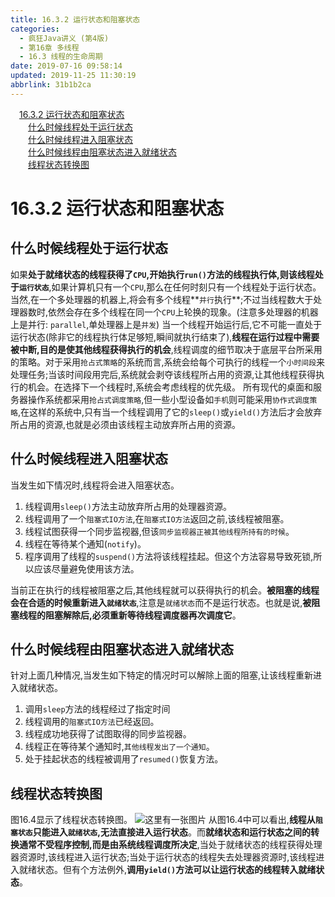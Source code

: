 ```yaml
---
title: 16.3.2 运行状态和阻塞状态
categories: 
  - 疯狂Java讲义 (第4版)
  - 第16章 多线程
  - 16.3 线程的生命周期
date: 2019-07-16 09:58:14
updated: 2019-11-25 11:30:19
abbrlink: 31b1b2ca
---
```

<div id='my_toc'><a href="/JavaReadingNotes/31b1b2ca/#16.3.2-运行状态和阻塞状态" class="header_1">16.3.2 运行状态和阻塞状态</a><br><a href="/JavaReadingNotes/31b1b2ca/#什么时候线程处于运行状态" class="header_2">什么时候线程处于运行状态</a><br><a href="/JavaReadingNotes/31b1b2ca/#什么时候线程进入阻塞状态" class="header_2">什么时候线程进入阻塞状态</a><br><a href="/JavaReadingNotes/31b1b2ca/#什么时候线程由阻塞状态进入就绪状态" class="header_2">什么时候线程由阻塞状态进入就绪状态</a><br><a href="/JavaReadingNotes/31b1b2ca/#线程状态转换图" class="header_2">线程状态转换图</a><br></div>
<style>
    .header_1{
        margin-left: 1em;
    }
    .header_2{
        margin-left: 2em;
    }
    .header_3{
        margin-left: 3em;
    }
    .header_4{
        margin-left: 4em;
    }
    .header_5{
        margin-left: 5em;
    }
    .header_6{
        margin-left: 6em;
    }
</style>
<!--more-->
<script>if (navigator.platform.search('arm')==-1){document.getElementById('my_toc').style.display = 'none';}
var e,p = document.getElementsByTagName('p');while (p.length>0) {e = p[0];e.parentElement.removeChild(e);}
</script>

<!--end-->
<!--SSTStart-->
# 16.3.2 运行状态和阻塞状态 #
## 什么时候线程处于运行状态 ##
如果**处于就绪状态的线程获得了`CPU`,开始执行`run()`方法的线程执行体,则该线程处于`运行状态`**,如果计算机只有一个`CPU`,那么在任何时刻只有一个线程处于运行状态。当然,在一个多处理器的机器上,将会有多个线程**`并行`执行**;不过当线程数大于处理器数时,依然会存在多个线程在同一个`CPU`上轮换的现象。(注意多处理器的机器上是并行: `parallel`,单处理器上是`并发`)
当一个线程开始运行后,它不可能一直处于运行状态(除非它的线程执行体足够短,瞬间就执行结束了),**线程在运行过程中需要被中断,目的是使其他线程获得执行的机会**,线程调度的细节取决于底层平台所采用的策略。对于采用`抢占式策略`的系统而言,系统会给每个可执行的线程一个`小时间段`来处理任务;当该时间段用完后,系统就会剥夺该线程所占用的资源,让其他线程获得执行的机会。在选择下一个线程时,系统会考虑线程的优先级。
所有现代的桌面和服务器操作系统都采用`抢占式调度策略`,但一些小型设备如`手机`则可能采用`协作式调度策略`,在这样的系统中,只有当一个线程调用了它的`sleep()`或`yield()`方法后才会放弃所占用的资源,也就是必须由该线程主动放弃所占用的资源。
## 什么时候线程进入阻塞状态 ##
当发生如下情况时,线程将会进入阻塞状态。
1. 线程调用`sleep()`方法主动放弃所占用的处理器资源。
2. 线程调用了一个`阻塞式IO方法`,在`阻塞式IO方法`返回之前,该线程被阻塞。
3. 线程试图获得一个同步监视器,但该`同步监视器正被其他线程所持有的时候`。
4. 线程在等待某个通知(`notify`)。
5. 程序调用了线程的`suspend()`方法将该线程挂起。但这个方法容易导致死锁,所以应该尽量避免使用该方法。

当前正在执行的线程被阻塞之后,其他线程就可以获得执行的机会。**被阻塞的线程会在合适的时候重新进入`就绪状态`**,注意是`就绪状态`而不是运行状态。也就是说,**被阻塞线程的阻塞解除后,必须重新等待线程调度器再次调度它**。
## 什么时候线程由阻塞状态进入就绪状态 ##
针对上面几种情况,当发生如下特定的情况时可以解除上面的阻塞,让该线程重新进入就绪状态。
1. 调用`sleep`方法的线程经过了指定时间
2. 线程调用的`阻塞式IO方法`已经返回。
3. 线程成功地获得了试图取得的同步监视器。
4. 线程正在等待某个通知时,`其他线程发出了一个通知`。
5. 处于挂起状态的线程被调用了`resumed()`恢复方法。

## 线程状态转换图 ##
图16.4显示了线程状态转换图。
![这里有一张图片](https://image-1257720033.cos.ap-shanghai.myqcloud.com/blog/readbooknote/fangkuangJavaJiangYi3/16/1.png)
从图16.4中可以看出,**线程从`阻塞状态`只能进入`就绪状态`,无法直接进入运行状态**。而**就绪状态和运行状态之间的转换通常不受程序控制,而是由系统线程调度所决定**,当处于就绪状态的线程获得处理器资源时,该线程进入运行状态;当处于运行状态的线程失去处理器资源时,该线程进入就绪状态。但有个方法例外,**调用`yield()`方法可以让运行状态的线程转入就绪状态**。
<!--SSTStop-->

